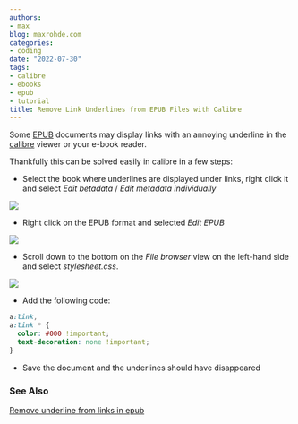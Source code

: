 ```yaml
---
authors:
- max
blog: maxrohde.com
categories:
- coding
date: "2022-07-30"
tags:
- calibre
- ebooks
- epub
- tutorial
title: Remove Link Underlines from EPUB Files with Calibre
---
```


Some [EPUB](https://en.wikipedia.org/wiki/EPUB) documents may display links with an annoying underline in the [calibre](https://calibre-ebook.com/) viewer or your e-book reader.

Thankfully this can be solved easily in calibre in a few steps:

- Select the book where underlines are displayed under links, right click it and select _Edit betadata_ / _Edit metadata individually_

[![](https://nexnet.files.wordpress.com/2022/07/image.png?w=607)](https://nexnet.files.wordpress.com/2022/07/image.png)

- Right click on the EPUB format and selected _Edit EPUB_

[![](https://nexnet.files.wordpress.com/2022/07/image-1.png?w=732)](https://nexnet.files.wordpress.com/2022/07/image-1.png)

- Scroll down to the bottom on the _File browser_ view on the left-hand side and select _stylesheet.css_.

[![](https://nexnet.files.wordpress.com/2022/07/image-2.png?w=708)](https://nexnet.files.wordpress.com/2022/07/image-2.png)

- Add the following code:

```css
a:link,
a:link * {
  color: #000 !important;
  text-decoration: none !important;
}
```

- Save the document and the underlines should have disappeared

### See Also

[Remove underline from links in epub](https://www.mobileread.com/forums/showthread.php?t=98806)
